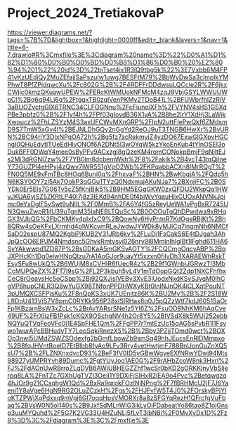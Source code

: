 # Project_2024_TretiakovaP

https://viewer.diagrams.net/?tags=%7B%7D&lightbox=1&highlight=0000ff&edit=_blank&layers=1&nav=1&title=6-7.drawio#R%3Cmxfile%3E%3Cdiagram%20name%3D%22%D0%A1%D1%82%D1%80%D0%B0%D0%BD%D0%B8%D1%86%D0%B0%20%E2%80%94%201%22%20id%3D%22bjTset4ix1R3lQ9tbg5k%22%3E7Vxbb6M4FP41vKzUEdiQy2MuZEfajjSaPszuIw1uwg7BESFtM79%2BbWyDwSa3clmplkYMPhwT8PfZPjdqwcXu%2Fc802G%2B%2F4RDFFrDDdwsuLQCcie2R%2F6jkxCWjic0kmzQKuawUPEW%2FERcKtWMUokNFMcM4zqJ9VbjGSYLWWUUWpCl%2Bq6q94Lj6q%2FtggxTB0zqIVenPKMy2TDoB41L%2BFUWbrfhlZzRlV3aBUOZvctgGIX6TRNC34CLFOGNnu%2FcFiunoiXFh%2FVYNV4sHS1GSXdPBe3pbfz0%2B%2F1yf4h%2FPf03gIovdB36X1yA%2B8he2lrY1XdHj3LaWjkXwoucz%2FhLZSYzM4S3axUFCWvMXnGRP%2FIpN2uttFIePwQkf6ZMdsmD9S7TmW5xGv4l%2BEJNLDhGQy2nGgYd2ReOJ9uT3TNGB6HwXr%2BvURN%2BC94riY3DIxNPgOA72h%2Bg5fz7acRekmyiZ4yzDO67ExwGlGXpvHGCngI0QHuEdytITUeEdHlyONOf6A2DNt5I3wOYqW5kzYkoEnKub4tYlnOSEI3oDukBFF0DWqY4mee0sByPFv9ACxzgl8gQzeKM4romCONokpBmjF9qNjltEJs2Mi3dRGNI7zw%2F7YB0lm8dcbemWkh%2F8%2FakIk%2B4vcT43tqQjIneY73GUZPl4eHPyj4zQwv7iWR551gVpO2Wb%2FKPqabbACXn8IMrRQgT%2FN0Q5ME9xFmTBc8HOq6Buni0q%2FhxvaF%2BHN%2BwKbqjA%2FQdp5hN6KSY0OY7zI5Ak7OokP3qGGu1TYzQ0NdxmajAKuNJa7%2BXnjiFC%2B0SYDk0Er5EIs7G06Tv5cZ5fKnjBjk5%2B9HM5EGqGKW0zxQFDU2WkpQq1HWyJKUA6yjSZ5ZKRtLP40l7j8z3IEKd94nhDE0f4bjWvYqauHIxCUOxANVNkJpimc0eYxDglF5ySwt9uNlIL%2F0MmB%2FA6Y4fG5zReyUeWA1vPgBsR7245UN3QwuZwpR1jIU39uTgnM35laNEBLTQuSc%2B0OOOuTgQhDPwdwa9xRHqGX3VJbQG%2FbCKMKy4plxfxC9%2BQowNy6HyPntnR7KdOgeRBjKt%2Bh8QRw4sOeKFxLXrmhd4plWKcvmRLeJwdwJYWDk8yMJiCq7inqmNh6NMCfSaD02espU87MQ2KgbiPiKUB2V31JRb6kv%2FLuDi1FsCakS6E4tDJgah3AhJpQcOO6ElPJM4Nmdsnc5GhvkRmtysyi026nry9l8MmlnIhlgIBt1lFghd611HA6SyYAkwwpd1ZD87P%2BsGDKaA5mGKSvAOTY%2FCQCmgOqcyABP%2BqJXPHcKh1Dg0elwHNpQIzu7rA1AoGJor9uayYt5xzxn0filvDh3XARAEWhRskTEsySFu8wUkQ%2B6WUjM8xCVHIR6fUecR4z%2B29f1GWnbiJGRwzTI3MbCcMUPQeZX%2FT7l9sG%2FL2P3kbuh5vL4V1mTdOopGQt2Zdp1NXCFhfhxCeC8rOeavsHc5oCSpp%2Bj92QXJislVEBy3XyE3jUodxNxdKSvSJvqM0IhCgVP6hupCNLR3Q8wYuGX98TNfonPPDHWXyKBt0lnINJnOK4iCLXqtPouNT3pUMQXCSFPjsKu%2F8nQpKS3xUK7UEnitz86K%2BU2My%2B%2F2S18WLfIDqU413ViS7V8pmC0RYKk956P38xlSIRHax8q0J5pQZzWtf7kdJ6051SaOrFp1KBzarnBsW3xZcLc%2BrAvYARsrSNe1z5YI6Z%2FsuOD8NhKM6hAqCve49UF%2FrXlizFB1Psk1cKQX9OSchgNV4h2Or8Y5%2BIVSdX8k5WUj252ebbNQYuQTVqFeoVFc0j1E4SpFHE1Qm%2FFgPP7rTmtEzUc15qAG5sPvbR1l1Fsvwo1wurAPcBBHudvTY7LopSqkjRnezX5%2B%2Bby3PZjjTOmd0wct%2BOXOp3nwl5UMdZSWZSOdexfg2bGmfLbowZb9smSq49hhJEucsEnRlDMmpxo%2B8fqJHVntBoeID7EtBIbb8fyAo9LFv3Rry4vetHwtjmF788BnUonGuZnXQ5sU7%2B%2FLZNXnxdvcD93%2BeF3fV0ID5yGBwWgyeEXfNRwYDwj94Mts98927yUMPRYvh89Dumc%2FgtYUyJoo1AE0G%2F9rAHbZcoW8nk3HxrI%2FJ%2FdAOnUwRBrroZLqDVB6AWiUBHEGZZhf1wcSr0bKD2gORKKjnyVbSljerpq8LA%2FnTZc7GXhUgTVZl3OeiI1Y9DXiFjSIHxR2lEA9o4Pyc%2Betqwgzq4hJOr9g21CCsqhgW1Qd%2BxRa9qrpkFOzINjNPng%2F7fBRHMcU2jF7J6Yaeni1Y8aVge6HgN9RG2OLuZCzkH%2Fgs%2FHJFvfW5T4J0%2FOrskyBPjYIoKTZPWjXgPdxxq9mVgj6GI7oqqHpsVMORXr8a8zSFGYqRezH1QFrcfgVuFbaq%2BVsW0N5ol140s%2B9JxfSdMLnWlG3ikLyOiFDabeatYo86tao8Z1ojGnsp3uuMYQuhd%2F5G7K2VG33U4HZuNLj5fLvT3ibN8i%2F0MvXyDx1D%2Fz8%3D%3C%2Fdiagram%3E%3C%2Fmxfile%3E
